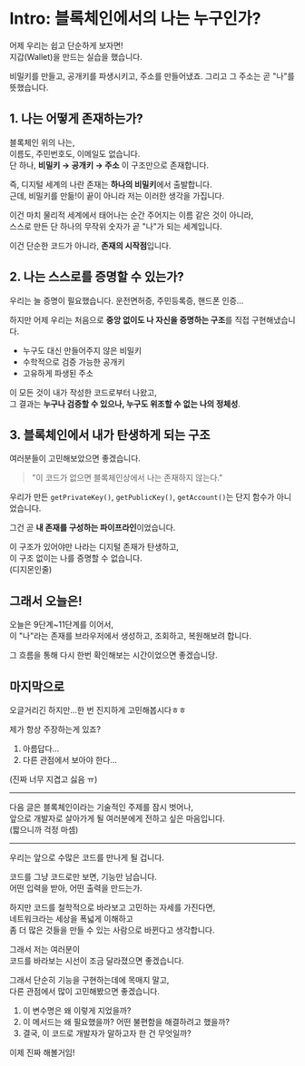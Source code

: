 # Intro: 블록체인에서의 나는 누구인가?

어제 우리는 쉽고 단순하게 보자면!  
지갑(Wallet)을 만드는 실습을 했습니다.

비밀키를 만들고, 공개키를 파생시키고, 주소를 만들어냈죠.
그리고 그 주소는 곧 "나"를 뜻했습니다.

## 1. 나는 어떻게 존재하는가?

블록체인 위의 나는,  
이름도, 주민번호도, 이메일도 없습니다.  
단 하나, **비밀키 → 공개키 → 주소** 이 구조만으로 존재합니다.

즉, 디지털 세계의 나란 존재는 **하나의 비밀키**에서 출발합니다.  
근데, 비밀키를 만듦!이 끝이 아니라 저는 이러한 생각을 가집니다.

이건 마치 물리적 세계에서 태어나는 순간 주어지는 이름 같은 것이 아니라,  
스스로 만든 단 하나의 무작위 숫자가 곧 "나"가 되는 세계입니다.

이건 단순한 코드가 아니라, **존재의 시작점**입니다.

## 2. 나는 스스로를 증명할 수 있는가?

우리는 늘 증명이 필요했습니다.
운전면허증, 주민등록증, 핸드폰 인증...

하지만 어제 우리는 처음으로 **중앙 없이도 나 자신을 증명하는 구조**를
직접 구현해냈습니다.

- 누구도 대신 만들어주지 않은 비밀키
- 수학적으로 검증 가능한 공개키
- 고유하게 파생된 주소

이 모든 것이 내가 작성한 코드로부터 나왔고,  
그 결과는 **누구나 검증할 수 있으나, 누구도 위조할 수 없는 나의 정체성**.

## 3. 블록체인에서 내가 탄생하게 되는 구조

여러분들이 고민해보았으면 좋겠습니다.

> "이 코드가 없으면 블록체인상에서 나는 존재하지 않는다."

우리가 만든 `getPrivateKey()`, `getPublicKey()`, `getAccount()`는
단지 함수가 아니었습니다.

그건 곧 **내 존재를 구성하는 파이프라인**이었습니다.

이 구조가 있어야만 나라는 디지털 존재가 탄생하고,  
이 구조 없이는 나를 증명할 수 없습니다.  
(디지몬인줄)

## 그래서 오늘은!

오늘은 9단계~11단계를 이어서,  
이 "나"라는 존재를 브라우저에서 생성하고, 조회하고, 복원해보려 합니다.

그 흐름을 통해 다시 한번 확인해보는 시간이었으면 좋겠습니당.

## 마지막으로

오글거리긴 하지만...한 번 진지하게 고민해봅시다ㅎㅎ

제가 항상 주장하는게 있죠?

1. 아름답다...
2. 다른 관점에서 보아야 한다...

(진짜 너무 지겹고 싫음 ㅠ)

---

다음 글은 블록체인이라는 기술적인 주제를 잠시 벗어나,  
앞으로 개발자로 살아가게 될 여러분에게 전하고 싶은 마음입니다.  
(짧으니까 걱정 마셈)

---

우리는 앞으로 수많은 코드를 만나게 될 겁니다.

코드를 그냥 코드로만 보면, 기능만 남습니다.  
어떤 입력을 받아, 어떤 출력을 만드는가.

하지만 코드를 철학적으로 바라보고 고민하는 자세를 가진다면,  
네트워크라는 세상을 폭넓게 이해하고  
좀 더 많은 것들을 만들 수 있는 사람으로 바뀐다고 생각합니다.

그래서 저는 여러분이  
코드를 바라보는 시선이 조금 달라졌으면 좋겠습니다.

그래서 단순히 기능을 구현하는데에 목매지 말고,  
다른 관점에서 많이 고민해봤으면 좋겠습니다.

1. 이 변수명은 왜 이렇게 지었을까?
2. 이 메서드는 왜 필요했을까? 어떤 불편함을 해결하려고 했을까?
3. 결국, 이 코드로 개발자가 말하고자 한 건 무엇일까?

이제 진짜 해볼거임!

